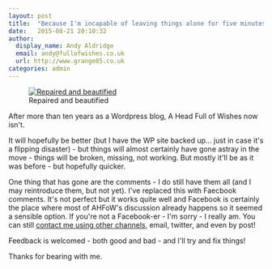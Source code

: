 ```yaml
---
layout: post
title:  "Because I'm incapable of leaving things alone for five minutes..."
date:   2015-08-21 20:10:32
author:
  display_name: Andy Aldridge
  email: andy@fullofwishes.co.uk
  url: http://www.grange85.co.uk
categories: admin
---
```

<figure class="aligncenter"><a data-flickr-embed="true" data-header="false" data-footer="false" data-context="false"  href="https://www.flickr.com/photos/grange85/15577399435/in/photolist-pJwf9k-9PN9Bf-4mZktJ" title="Repaired and beautified"><img src="https://farm6.staticflickr.com/5612/15577399435_caf11ed96c_c.jpg" alt="Repaired and beautified"></a><figcaption>Repaired and beautified</figcaption></figure>

After more than ten years as a Wordpress blog, A Head Full of Wishes now isn't.

It will hopefully be better (but I have the WP site backed up... just in case it's a flipping disaster) - but things will almost certainly have gone astray in the move - things will be broken, missing, not working. But mostly it'll be as it was before - but hopefully quicker.

One thing that has gone are the comments - I do still have them all (and I may reintroduce them, but not yet). I've replaced this with Faecbook comments. It's not perfect but it works quite well and Facebook is certainly the place where most of AHFoW's discussion already happens so it seemed a sensible option. If you're not a Facebook-er - I'm sorry - I really am. You can still [contact me using other channels](/about/), email, twitter, and even by post!

Feedback is welcomed - both good and bad - and I'll try and fix things!

Thanks for bearing with me.
